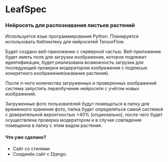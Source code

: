 # LeafSpec
### Нейросеть для распознавания листьев растений

Используется язык программирования Python.
Планируется использовать библиотеку для нейросетей TensorFlow.

Будет создано веб-приложение с серверной частью. Веб-приложение будет иметь поле для загрузки изображения, которое подлежит идентификации, будет реализована возможность загрузки для последующей проверки модератором изображения с подписью конкретного изображения(название растения).

После n-ного количества загруженных и проверенных изображений система запустить переобучение нейросети с учётом новых изображений.

Загруженные фото пользователей будут помещаться в папку для временного хранения фото, папка будет определяться самой системой с доверительной вероятностью >40% (опционально), после чего будет осуществлена проверка модератором и в случае совпадения помещенна в папку с этим видом растения.

#### Что уже сделано?
- Сайт со стилями.
- Соединён сайт с Django.